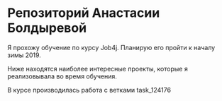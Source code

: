 # Репозиторий Анастасии Болдыревой

Я прохожу обучение по курсу Job4j. Планирую его пройти к началу зимы 2019.

Ниже находятся наиболее интересные проекты, которые я реализовывала во время обучения.

В курсе производилась работа с ветками task_124176
